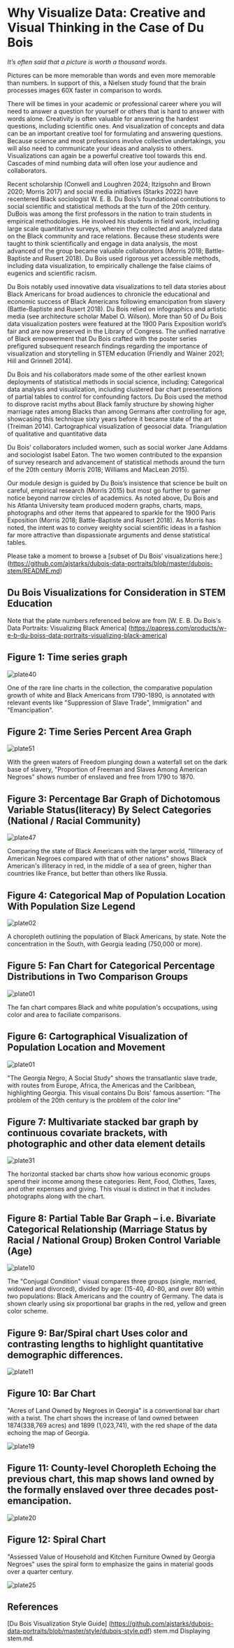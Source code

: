 # Why Visualize Data: Creative and Visual Thinking in the Case of Du Bois

*It’s often said that a picture is worth a thousand words.*

Pictures can be more memorable than words and even more memorable than numbers. In support of this, a Nielsen study
found that the brain processes images 60X faster in comparison to words.

There will be times in your academic or professional career where you will need to answer a question for yourself or
others that is hard to answer with words alone. Creativity is often valuable for answering the hardest questions,
including scientific ones. And visualization of concepts and data can be an important creative tool for formulating and
answering questions. Because science and most professions involve collective undertakings, you will also need to
communicate your ideas and analysis to others. Visualizations can again be a powerful creative tool towards this end.
Cascades of mind numbing data will often lose your audience and collaborators.

Recent scholarship (Conwell and Loughren 2024; Itzigsohn and Brown 2020; Morris 2017) and social media initiatives
(Starks 2022) have recentered Black sociologist W. E. B. Du Bois’s foundational contributions to social scientific and
statistical methods at the turn of the 20th century. DuBois was among the first professors in the nation to train
students in empirical methodologies. He involved his students in field work, including large scale quantitative
surveys, wherein they collected and analyzed data on the Black community and race relations. Because these students
were taught to think scientifically and engage in data analysis, the most advanced of the group became valuable
collaborators (Morris 2018; Battle-Baptiste and Rusert 2018). Du Bois used rigorous yet accessible methods, including
data visualization, to empirically challenge the false claims of eugenics and scientific racism.

Du Bois notably used innovative data visualizations to tell data stories about Black Americans for broad audiences to
chronicle the educational and economic success of Black Americans following emancipation from slavery
(Battle-Baptiste and Rusert 2018). Du Bois relied on infographics and artistic media (see architecture scholar Mabel O.
Wilson). More than 50 of Du Bois data visualization posters were featured at the 1900 Paris Exposition world’s fair and
are now preserved in the Library of Congress. The unified narrative of Black empowerment that Du Bois crafted with the
poster series prefigured subsequent research findings regarding the importance of visualization and storytelling in
STEM education (Friendly and Wainer 2021; Hill and Grinnell 2014).

Du Bois and his collaborators made some of the other earliest known deployments of statistical methods in social
science, including: Categorical data analysis and visualization, including clustered bar chart presentations of partial
tables to control for confounding factors. Du Bois used the method to disprove racist myths about Black family
structure by showing higher marriage rates among Blacks than among Germans after controlling for age, showcasing this
technique sixty years before it became state of the art (Treiman 2014). Cartographical visualization of geosocial data.
Triangulation of qualitative and quantitative data

Du Bois’ collaborators included women, such as social worker Jane Addams and sociologist Isabel Eaton. The two women
contributed to the expansion of survey research and advancement of statistical methods around the turn of the 20th
century (Morris 2018; Williams and MacLean 2015).

Our module design is guided by Du Bois’s insistence that science be built on careful, empirical research (Morris 2015)
but most go further to garner notice beyond narrow circles of academics. As noted above, Du Bois and his Atlanta
University team produced modern graphs, charts, maps, photographs and other items that appeared to sparkle for the 1900
Paris Exposition (Morris 2018; Battle-Baptiste and Rusert 2018). As Morris has noted, the intent was to convey weighty
social scientific ideas in a fashion far more attractive than dispassionate arguments and dense statistical tables.

Please take a moment to browse a [subset of Du Bois’ visualizations here:]
(https://github.com/ajstarks/dubois-data-portraits/blob/master/dubois-stem/README.md)

## Du Bois Visualizations for Consideration in STEM Education

Note that the plate numbers referenced below are from [W. E. B. Du Bois's Data Portraits: Visualizing Black America]
(https://papress.com/products/w-e-b-du-boiss-data-portraits-visualizing-black-america)

## Figure 1: Time series graph

![plate40](original-plate-40.jpg)

One of the rare line charts in the collection, the comparative population growth of white and Black Americans from
1790-1890, is annotated with relevant events like "Suppression of Slave Trade", Immigration" and  "Emancipation".

## Figure 2: Time Series Percent Area Graph

![plate51](original-plate-51.jpg)

With the green waters of Freedom plunging down a waterfall set on the dark base of slavery, "Proportion of Freeman and
Slaves Among American Negroes" shows number of enslaved and free from 1790 to 1870.

## Figure 3: Percentage Bar Graph of Dichotomous Variable Status(literacy) By Select Categories (National / Racial Community)

![plate47](original-plate-47.jpg)

Comparing the state of Black Americans with the larger world, "Illiteracy of American Negroes compared with that of
other nations" shows Black American's illiteracy in red, in the middle of a sea of green, higher than countries like
France, but better than others like Russia.

## Figure 4: Categorical Map of Population Location With Population Size Legend

![plate02](original-plate-02.jpg)

A choropleth outlining the population of Black Americans, by state. Note the concentration in the South, with Georgia
leading (750,000 or more).

## Figure 5: Fan Chart for Categorical Percentage Distributions in Two Comparison Groups

![plate01](original-plate-27.jpg)

The fan chart compares Black and white population's occupations, using color and area to faciliate comparisons.


## Figure 6: Cartographical Visualization of Population Location and Movement

![plate01](original-plate-01.jpg)

"The Georgia Negro, A Social Study" shows the transatlantic slave trade, with routes from Europe, Africa, the Americas
 and the Caribbean, highlighting Georgia. This visual contains Du Bois' famous assertion: "The problem of the 20th
 century is the problem of the color line"


## Figure 7: Multivariate stacked bar graph by continuous covariate brackets, with photographic and other data element details

![plate31](original-plate-31.jpg)

The horizontal stacked bar charts show how various economic groups spend their income among these categories: Rent,
Food, Clothes, Taxes, and other expenses and giving. This visual is distinct in that it includes photographs along with
the chart.

## Figure 8: Partial Table Bar Graph – i.e. Bivariate Categorical Relationship (Marriage Status by Racial / National Group) Broken Control Variable (Age)

![plate10](original-plate-10.jpg)

The "Conjugal Condition" visual compares three groups (single, married, widowed and divorced), divided by age:
(15-40, 40-80, and over 80) within two populations: Black Americans and the country of Germany. The data is shown
clearly using six proportional bar graphs in the red, yellow and green color scheme.

## Figure 9: Bar/Spiral chart Uses color and contrasting lengths to highlight quantitative demographic differences.
![plate11](original-plate-11.jpg)

## Figure 10: Bar Chart
"Acres of Land Owned by Negroes in Georgia" is a conventional bar chart with a twist. The chart shows the increase of
 land owned between 1874(338,769 acres) and 1899 (1,023,741), with the red shape of the data echoing the map of
 Georgia.

![plate19](original-plate-19.jpg)

## Figure 11: County-level Choropleth Echoing the previous chart, this map shows land owned by the formally enslaved over three decades post-emancipation.

![plate20](original-plate-20.jpg)

## Figure 12: Spiral Chart
"Assessed Value of Household and Kitchen Furniture Owned by Georgia Negroes" uses the spiral form to emphasize the gains
 in material goods over a quarter century.

![plate25](original-plate-25.jpg)

## References

[Du Bois Visualization Style Guide]
(https://github.com/ajstarks/dubois-data-portraits/blob/master/style/dubois-style.pdf)
stem.md
Displaying stem.md.